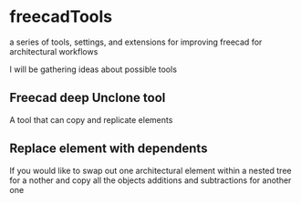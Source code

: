 # freecadTools
a series of tools, settings, and extensions for improving freecad for architectural workflows

I will be gathering ideas about possible tools 

## Freecad deep Unclone tool

A tool that can copy and replicate elements


## Replace element with dependents

If you would like to swap out one architectural element within a nested tree for a nother and copy all the objects additions and subtractions for another one 
